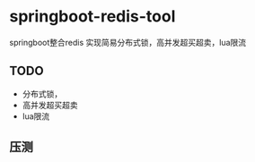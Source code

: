 # springboot-redis-tool
springboot整合redis 实现简易分布式锁，高并发超买超卖，lua限流


## TODO
* 分布式锁，
* 高并发超买超卖
* lua限流

## 压测
